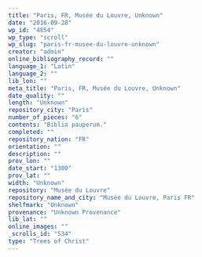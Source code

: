```yaml
---
title: "Paris, FR, Musée du Louvre, Unknown"
date: "2016-09-28"
wp_id: "4854"
wp_type: "scroll"
wp_slug: "paris-fr-musee-du-louvre-unknown"
creator: "admin"
online_bibliography_record: ""
language_1: "Latin"
language_2: ""
lib_lon: ""
meta_title: "Paris, FR, Musée du Louvre, Unknown"
date_quality: ""
length: "Unknown"
repository_city: "Paris"
number_of_pieces: "6"
contents: "Biblia pauperum."
completed: ""
repository_nation: "FR"
orientation: ""
description: ""
prov_lon: ""
date_start: "1300"
prov_lat: ""
width: "Unknown"
repository: "Musée du Louvre"
repository_name_and_city: "Musée du Louvre, Paris FR"
shelfmark: "Unknown"
provenance: "Unknown Provenance"
lib_lat: ""
online_images: ""
_scrolls_id: "534"
type: "Trees of Christ"
---
```



